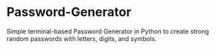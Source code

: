 # Password-Generator
Simple terminal-based Password Generator in Python to create strong random passwords with letters, digits, and symbols.
